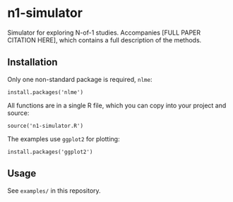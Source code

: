 # n1-simulator

Simulator for exploring N-of-1 studies.
Accompanies [FULL PAPER CITATION HERE], which contains a full description of the methods.


## Installation

Only one non-standard package is required, `nlme`:

```{r}
install.packages('nlme')
```

All functions are in a single R file, which you can copy into your project and source:

```{r}
source('n1-simulator.R')
```

The examples use `ggplot2` for plotting:

```{r}
install.packages('ggplot2')
```

## Usage

See `examples/` in this repository.
